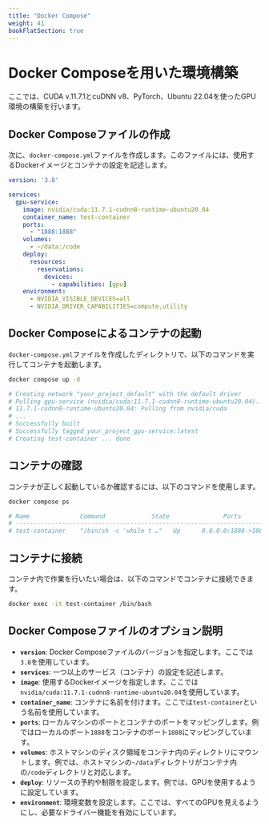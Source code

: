 ```yaml
---
title: "Docker Compose"
weight: 41
bookFlatSection: true
---
```


# Docker Composeを用いた環境構築

ここでは、CUDA v.11.7.1とcuDNN v8、PyTorch、Ubuntu 22.04を使ったGPU環境の構築を行います。


## Docker Composeファイルの作成

次に、`docker-compose.yml`ファイルを作成します。このファイルには、使用するDockerイメージとコンテナの設定を記述します。

```yaml
version: '3.8'

services:
  gpu-service:
    image: nvidia/cuda:11.7.1-cudnn8-runtime-ubuntu20.04
    container_name: test-container
    ports:
      - "1888:1888"
    volumes:
      - ~/data:/code
    deploy:
      resources:
        reservations:
          devices:
            - capabilities: [gpu]
    environment:
      - NVIDIA_VISIBLE_DEVICES=all
      - NVIDIA_DRIVER_CAPABILITIES=compute,utility
```

## Docker Composeによるコンテナの起動

`docker-compose.yml`ファイルを作成したディレクトリで、以下のコマンドを実行してコンテナを起動します。

```sh
docker compose up -d

# Creating network "your_project_default" with the default driver
# Pulling gpu-service (nvidia/cuda:11.7.1-cudnn8-runtime-ubuntu20.04)...
# 11.7.1-cudnn8-runtime-ubuntu20.04: Pulling from nvidia/cuda
# ...
# Successfully built
# Successfully tagged your_project_gpu-service:latest
# Creating test-container ... done
```

## コンテナの確認

コンテナが正しく起動しているか確認するには、以下のコマンドを使用します。

```sh
docker compose ps

# Name              Command             State               Ports
# ----------------------------------------------------------------------------
# test-container    "/bin/sh -c 'while t …"   Up      0.0.0.0:1888->1888/tcp
```

## コンテナに接続

コンテナ内で作業を行いたい場合は、以下のコマンドでコンテナに接続できます。

```sh
docker exec -it test-container /bin/bash
```

## Docker Composeファイルのオプション説明

- **`version`**: Docker Composeファイルのバージョンを指定します。ここでは`3.8`を使用しています。
- **`services`**: 一つ以上のサービス（コンテナ）の設定を記述します。
- **`image`**: 使用するDockerイメージを指定します。ここでは`nvidia/cuda:11.7.1-cudnn8-runtime-ubuntu20.04`を使用しています。
- **`container_name`**: コンテナに名前を付けます。ここでは`test-container`という名前を使用しています。
- **`ports`**: ローカルマシンのポートとコンテナのポートをマッピングします。例ではローカルのポート`1888`をコンテナのポート`1888`にマッピングしています。
- **`volumes`**: ホストマシンのディスク領域をコンテナ内のディレクトリにマウントします。例では、ホストマシンの`~/data`ディレクトリがコンテナ内の`/code`ディレクトリと対応します。
- **`deploy`**: リソースの予約や制限を設定します。例では、GPUを使用するように設定しています。
- **`environment`**: 環境変数を設定します。ここでは、すべてのGPUを見えるようにし、必要なドライバー機能を有効にしています。